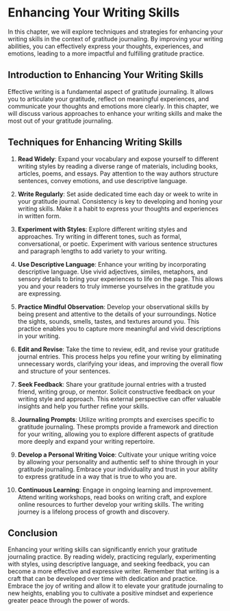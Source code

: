 Enhancing Your Writing Skills
======================================

In this chapter, we will explore techniques and strategies for enhancing your writing skills in the context of gratitude journaling. By improving your writing abilities, you can effectively express your thoughts, experiences, and emotions, leading to a more impactful and fulfilling gratitude practice.

Introduction to Enhancing Your Writing Skills
---------------------------------------------

Effective writing is a fundamental aspect of gratitude journaling. It allows you to articulate your gratitude, reflect on meaningful experiences, and communicate your thoughts and emotions more clearly. In this chapter, we will discuss various approaches to enhance your writing skills and make the most out of your gratitude journaling.

Techniques for Enhancing Writing Skills
---------------------------------------

1. **Read Widely**: Expand your vocabulary and expose yourself to different writing styles by reading a diverse range of materials, including books, articles, poems, and essays. Pay attention to the way authors structure sentences, convey emotions, and use descriptive language.

2. **Write Regularly**: Set aside dedicated time each day or week to write in your gratitude journal. Consistency is key to developing and honing your writing skills. Make it a habit to express your thoughts and experiences in written form.

3. **Experiment with Styles**: Explore different writing styles and approaches. Try writing in different tones, such as formal, conversational, or poetic. Experiment with various sentence structures and paragraph lengths to add variety to your writing.

4. **Use Descriptive Language**: Enhance your writing by incorporating descriptive language. Use vivid adjectives, similes, metaphors, and sensory details to bring your experiences to life on the page. This allows you and your readers to truly immerse yourselves in the gratitude you are expressing.

5. **Practice Mindful Observation**: Develop your observational skills by being present and attentive to the details of your surroundings. Notice the sights, sounds, smells, tastes, and textures around you. This practice enables you to capture more meaningful and vivid descriptions in your writing.

6. **Edit and Revise**: Take the time to review, edit, and revise your gratitude journal entries. This process helps you refine your writing by eliminating unnecessary words, clarifying your ideas, and improving the overall flow and structure of your sentences.

7. **Seek Feedback**: Share your gratitude journal entries with a trusted friend, writing group, or mentor. Solicit constructive feedback on your writing style and approach. This external perspective can offer valuable insights and help you further refine your skills.

8. **Journaling Prompts**: Utilize writing prompts and exercises specific to gratitude journaling. These prompts provide a framework and direction for your writing, allowing you to explore different aspects of gratitude more deeply and expand your writing repertoire.

9. **Develop a Personal Writing Voice**: Cultivate your unique writing voice by allowing your personality and authentic self to shine through in your gratitude journaling. Embrace your individuality and trust in your ability to express gratitude in a way that is true to who you are.

10. **Continuous Learning**: Engage in ongoing learning and improvement. Attend writing workshops, read books on writing craft, and explore online resources to further develop your writing skills. The writing journey is a lifelong process of growth and discovery.

Conclusion
----------

Enhancing your writing skills can significantly enrich your gratitude journaling practice. By reading widely, practicing regularly, experimenting with styles, using descriptive language, and seeking feedback, you can become a more effective and expressive writer. Remember that writing is a craft that can be developed over time with dedication and practice. Embrace the joy of writing and allow it to elevate your gratitude journaling to new heights, enabling you to cultivate a positive mindset and experience greater peace through the power of words.
